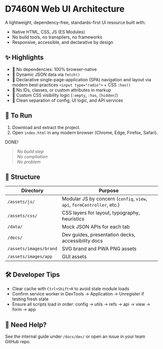 # D7460N Web UI Architecture

A lightweight, dependency-free, standards-first UI resource built with:

- Native HTML, CSS, JS (ES Modules)
- No build tools, no transpilers, no frameworks
- Responsive, accessible, and declarative by design

## ✨ Highlights

- 🔹 No dependencies: 100% browser-native
- 🔹 Dynamic JSON data via `fetch()`
- 🔹 Declarative single-page-application (SPA) navigation and layout via modern best-practices `<input type="radio">` + CSS `:has()`
- 🔹 No IDs, classes, or custom attributes in markup
- 🔹 Custom CSS visibility logic (`:empty`, `:has`, `[hidden]`)
- 🔹 Clean separation of config, UI logic, and API services

## 🚀 To Run

1. Download and extract the project.
2. Open `index.html` in any modern browser (Chrome, Edge, Firefox, Safari).

DONE!

> _No build step<br>
> No compliation<br>
> No problem_

## 📂 Structure

| Directory              | Purpose                                                                 |
| ---------------------- | ----------------------------------------------------------------------- |
| `/assets/js/`          | Modular JS by concern (`config`, `view`, `api`, `formController`, etc.) |
| `/assets/css/`         | CSS layers for layout, typography, heuristics                           |
| `/data/`               | Mock JSON APIs for each tab                                             |
| `/docs/`               | Dev guides, presentation decks, accessibility docs                      |
| `/assets/images/brand` | SVG brand and PWA PNG assets                                            |
| `/assets/images/app`   | GUI assets                                                              |

## 🛠️ Developer Tips

- Clear cache with `Ctrl+Shift+R` to avoid stale module loads
- Confirm service worker in DevTools → Application → Unregister if testing fresh state
- Ensure all scripts load in order: config → utils → refs → api → view → form → app

## 🙋 Need Help?

See the internal guide under `/docs/dev/` or open an issue in your team GitHub repo.
